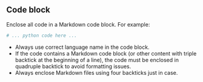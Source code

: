 ## Code block

Enclose all code in a Markdown code block. For example:

```python
# ... python code here ...
```

- Always use correct language name in the code block.
- If the code contains a Markdown code block (or other content with triple backtick at the beginning of a line), the code must be enclosed in quadruple backtick to avoid formatting issues.
- Always enclose Markdown files using four backticks just in case.


